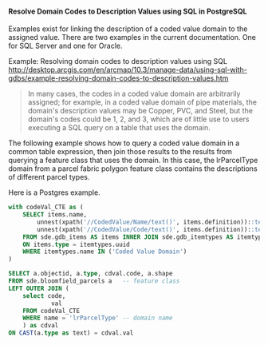 #### Resolve Domain Codes to Description Values using SQL in PostgreSQL
Examples exist for linking the description of a coded value domain to the assigned value.  There are two examples in the current documentation.  One for SQL Server and one for Oracle.

Example: Resolving domain codes to description values using SQL
http://desktop.arcgis.com/en/arcmap/10.3/manage-data/using-sql-with-gdbs/example-resolving-domain-codes-to-description-values.htm


>In many cases, the codes in a coded value domain are arbitrarily assigned; for example, in a coded value domain of pipe materials, the domain's description values may be Copper, PVC, and Steel, but the domain's codes could be 1, 2, and 3, which are of little use to users executing a SQL query on a table that uses the domain.

The following example shows how to query a coded value domain in a common table expression, then join those results to the results from querying a feature class that uses the domain.  In this case, the lrParcelType domain from a parcel fabric polygon feature class contains the descriptions of different parcel types.

Here is a Postgres example.

```sql
with codeVal_CTE as (
    SELECT items.name, 
        unnest(xpath('//CodedValue/Name/text()', items.definition))::text as code, 
        unnest(xpath('//CodedValue/Code/text()', items.definition))::text as val
    FROM sde.gdb_items AS items INNER JOIN sde.gdb_itemtypes AS itemtypes
    ON items.type = itemtypes.uuid
    WHERE itemtypes.name IN ('Coded Value Domain')
)

SELECT a.objectid, a.type, cdval.code, a.shape
FROM sde.bloomfield_parcels a   -- feature class
LEFT OUTER JOIN (
    select code, 
    		val 
    FROM codeVal_CTE 
	WHERE name = 'lrParcelType' -- domain name
    ) as cdval
ON CAST(a.type as text) = cdval.val
```

